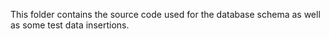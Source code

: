 This folder contains the source code used for the database schema as well as some test data insertions. 
